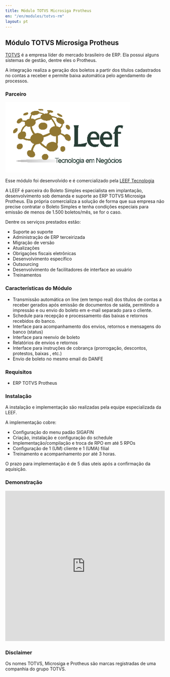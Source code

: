 ```yaml
---
title: Módulo TOTVS Microsiga Protheus
en: "/en/modules/totvs-rm"
layout: pt
---
```


## Módulo TOTVS Microsiga Protheus

[TOTVS](https://www.totvs.com) é a empresa líder do mercado brasileiro de ERP. Ela possui alguns sistemas de gestão, dentre eles o Protheus.

A integração realiza a geração dos boletos a partir dos títulos cadastrados no contas a receber e permite baixa automática pelo agendamento de processos.
### Parceiro

![LEEF](/img/modules/totvs-protheus/leef.webp)

Esse módulo foi desenvolvido e é comercializado pela [LEEF Tecnologia](https://www.leef.com.br/)

A LEEF é parceira do Boleto Simples especialista em implantação, desenvolvimento sob demanda e suporte ao ERP TOTVS Microsiga Protheus. Ela própria comercializa a solução de forma que sua empresa não precise contratar o Boleto Simples e tenha condições especiais para emissão de menos de 1.500 boletos/mês, se for o caso.

Dentre os serviços prestados estão:

* Suporte ao suporte
* Administração de ERP terceirizada
* Migração de versão
* Atualizações
* Obrigações fiscais eletrônicas
* Desenvolvimento específico
* Outsourcing
* Desenvolvimento de facilitadores de interface ao usuário
* Treinamentos

### Características do Módulo

  * Transmissão automática on line (em tempo real) dos títulos de contas a receber gerados após emissão de documentos de saída, permitindo a impressão e ou envio do boleto em e-mail separado para o cliente.
  * Schedule para recepção e processamento das baixas e retornos recebidos do banco.
  * Interface para acompanhamento dos envios, retornos e mensagens do banco (status)
  * Interface para reenvio de boleto
  * Relatórios de envios e retornos
  * Interface para instruções de cobrança (prorrogação, descontos, protestos, baixas , etc.)
  * Envio de boleto no mesmo email do DANFE

### Requisitos

* ERP TOTVS Protheus

### Instalação

A instalação e implementação são realizadas pela equipe especializada da LEEF.

A implementação cobre:

  * Configuração do menu padão SIGAFIN
  * Criação, instalação e configuração do schedule
  * Implementação/compilação e troca de RPO em até 5 RPOs
  * Configuração de 1 (UM) cliente e  1 (UMA) filial
  * Treinamento e acompanhamento por até 3 horas.

O prazo para implementação é de 5 dias uteis após a confirmação da aquisição.
### Demonstração

<iframe width="100%" height="473" src="https://www.youtube.com/embed/Nrz4N1_Mihw?controls=0" title="YouTube video player" frameborder="0" allow="accelerometer; autoplay; clipboard-write; encrypted-media; gyroscope; picture-in-picture" allowfullscreen></iframe>

### Disclaimer 

Os nomes TOTVS, Microsiga e Protheus são marcas registradas de uma companhia do grupo TOTVS.